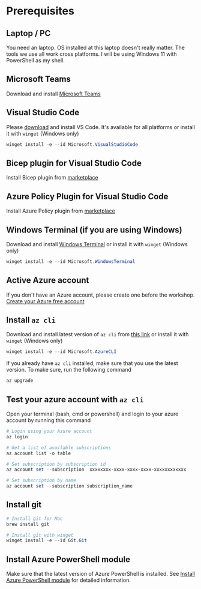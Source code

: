 # Prerequisites

## Laptop / PC

You need an laptop. OS installed at this laptop doesn't really matter. The tools we use all work cross platforms. I will be using Windows 11 with PowerShell as my shell.

## Microsoft Teams

Download and install [Microsoft Teams](https://products.office.com/en-US/microsoft-teams/group-chat-software)

## Visual Studio Code

Please [download](https://code.visualstudio.com/download) and install VS Code. It's available for all platforms or install it with `winget` (Windows only)

```powershell
winget install -e --id Microsoft.VisualStudioCode
```

## Bicep plugin for Visual Studio Code

Install Bicep plugin from [marketplace](https://marketplace.visualstudio.com/items?itemName=ms-azuretools.vscode-bicep) 

## Azure Policy Plugin for Visual Studio Code

Install Azure Policy plugin from [marketplace](https://marketplace.visualstudio.com/items?itemName%253DAzurePolicy.azurepolicyextension)

## Windows Terminal (if you are using Windows)

Download and install [Windows Terminal](https://www.microsoft.com/en-us/p/windows-terminal/9n0dx20hk701?activetab=pivot:overviewtab&atc=true) or install it with `winget` (Windows only)

```powershell
winget install -e --id Microsoft.WindowsTerminal
```

## Active Azure account

If you don't have an Azure account, please create one before the workshop.
[Create your Azure free account](https://azure.microsoft.com/en-us/free/?WT.mc_id=AZ-MVP-5003837)

## Install `az cli`

Download and install latest version of `az cli` from [this link](https://docs.microsoft.com/en-us/cli/azure/install-azure-cli?view=azure-cli-latest&WT.mc_id=AZ-MVP-5003837) or install it with `winget` (Windows only)

```powershell
winget install -e --id Microsoft.AzureCLI
```

If you already have `az cli` installed, make sure that you use the latest version. To make sure, run the following command

```powershell
az upgrade
```

## Test your azure account with `az cli`

Open your terminal (bash, cmd or powershell) and login to your azure account by running this command

```powershell
# Login using your Azure account
az login

# Get a list of available subscriptions
az account list -o table

# Set subscription by subscription id
az account set --subscription  xxxxxxxx-xxxx-xxxx-xxxx-xxxxxxxxxxxx

# Set subscription by name
az account set --subscription subscription_name
```

## Install git

```powershell
# Install git for Mac
brew install git

# Install git with winget
winget install -e --id Git.Git
```

## Install Azure PowerShell module

Make sure that the latest version of Azure PowerShell is installed. See [Install Azure PowerShell module](https://learn.microsoft.com/en-us/powershell/azure/install-azure-powershell) for detailed information.